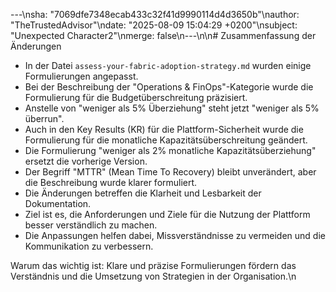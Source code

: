 ---\nsha: "7069dfe7348ecab433c32f41d9990114d4d3650b"\nauthor: "TheTrustedAdvisor"\ndate: "2025-08-09 15:04:29 +0200"\nsubject: "Unexpected Character2"\nmerge: false\n---\n\n# Zusammenfassung der Änderungen

- In der Datei `assess-your-fabric-adoption-strategy.md` wurden einige Formulierungen angepasst.
- Bei der Beschreibung der "Operations & FinOps"-Kategorie wurde die Formulierung für die Budgetüberschreitung präzisiert.
- Anstelle von "weniger als 5% Überziehung" steht jetzt "weniger als 5% überrun".
- Auch in den Key Results (KR) für die Plattform-Sicherheit wurde die Formulierung für die monatliche Kapazitätsüberschreitung geändert.
- Die Formulierung "weniger als 2% monatliche Kapazitätsüberziehung" ersetzt die vorherige Version.
- Der Begriff "MTTR" (Mean Time To Recovery) bleibt unverändert, aber die Beschreibung wurde klarer formuliert.
- Die Änderungen betreffen die Klarheit und Lesbarkeit der Dokumentation.
- Ziel ist es, die Anforderungen und Ziele für die Nutzung der Plattform besser verständlich zu machen.
- Die Anpassungen helfen dabei, Missverständnisse zu vermeiden und die Kommunikation zu verbessern.

Warum das wichtig ist: Klare und präzise Formulierungen fördern das Verständnis und die Umsetzung von Strategien in der Organisation.\n